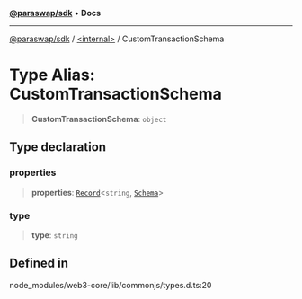 [**@paraswap/sdk**](../../README.md) • **Docs**

***

[@paraswap/sdk](../../globals.md) / [\<internal\>](../README.md) / CustomTransactionSchema

# Type Alias: CustomTransactionSchema

> **CustomTransactionSchema**: `object`

## Type declaration

### properties

> **properties**: [`Record`](Record.md)\<`string`, [`Schema`](Schema.md)\>

### type

> **type**: `string`

## Defined in

node\_modules/web3-core/lib/commonjs/types.d.ts:20
